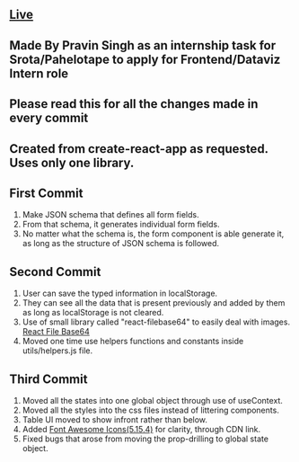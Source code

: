 ## [Live](https://srota-task-pravin.netlify.app/)

## Made By Pravin Singh as an internship task for Srota/Pahelotape to apply for Frontend/Dataviz Intern role

## Please read this for all the changes made in every commit

## Created from create-react-app as requested. Uses only one library.

## First Commit

1. Make JSON schema that defines all form fields.
2. From that schema, it generates individual form fields.
3. No matter what the schema is, the form component is able generate it, as long as the structure of JSON schema is followed.

## Second Commit

1. User can save the typed information in localStorage.
2. They can see all the data that is present previously and added by them as long as localStorage is not cleared.
3. Use of small library called "react-filebase64" to easily deal with images. [React File Base64](https://www.npmjs.com/package/react-filebase64)
4. Moved one time use helpers functions and constants inside utils/helpers.js file.

## Third Commit

1. Moved all the states into one global object through use of useContext.
2. Moved all the styles into the css files instead of littering components.
3. Table UI moved to show infront rather than below.
4. Added [Font Awesome Icons(5.15.4)](https://fontawesome.com/v5/search) for clarity, through CDN link.
5. Fixed bugs that arose from moving the prop-drilling to global state object.
